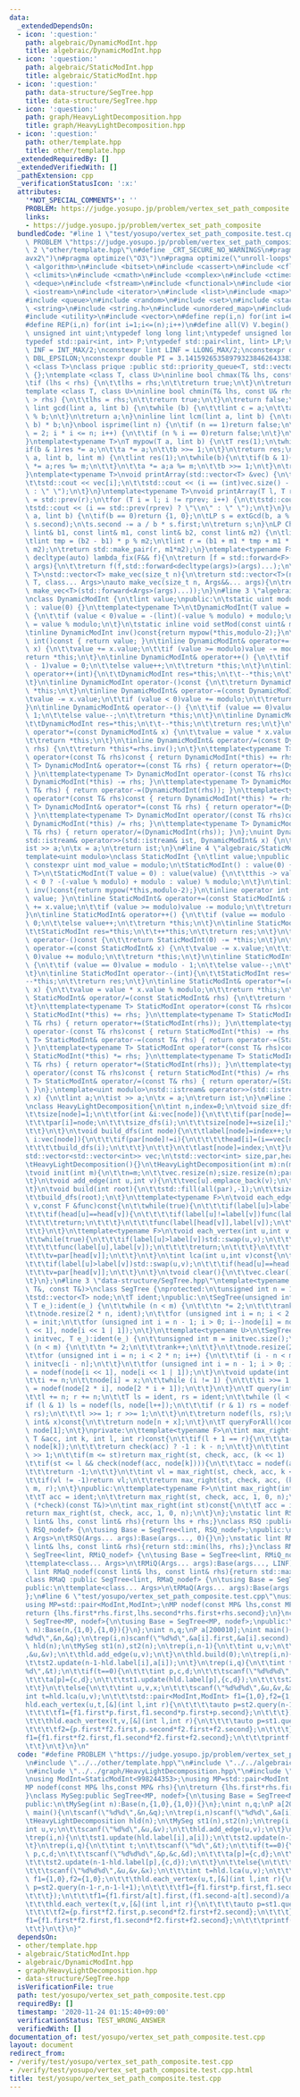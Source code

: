 ```yaml
---
data:
  _extendedDependsOn:
  - icon: ':question:'
    path: algebraic/DynamicModInt.hpp
    title: algebraic/DynamicModInt.hpp
  - icon: ':question:'
    path: algebraic/StaticModInt.hpp
    title: algebraic/StaticModInt.hpp
  - icon: ':question:'
    path: data-structure/SegTree.hpp
    title: data-structure/SegTree.hpp
  - icon: ':question:'
    path: graph/HeavyLightDecomposition.hpp
    title: graph/HeavyLightDecomposition.hpp
  - icon: ':question:'
    path: other/template.hpp
    title: other/template.hpp
  _extendedRequiredBy: []
  _extendedVerifiedWith: []
  _pathExtension: cpp
  _verificationStatusIcon: ':x:'
  attributes:
    '*NOT_SPECIAL_COMMENTS*': ''
    PROBLEM: https://judge.yosupo.jp/problem/vertex_set_path_composite
    links:
    - https://judge.yosupo.jp/problem/vertex_set_path_composite
  bundledCode: "#line 1 \"test/yosupo/vertex_set_path_composite.test.cpp\"\n#define\
    \ PROBLEM \"https://judge.yosupo.jp/problem/vertex_set_path_composite\"\n#line\
    \ 2 \"other/template.hpp\"\n#define _CRT_SECURE_NO_WARNINGS\n#pragma target(\"\
    avx2\")\n#pragma optimize(\"O3\")\n#pragma optimize(\"unroll-loops\")\n#include\
    \ <algorithm>\n#include <bitset>\n#include <cassert>\n#include <cfloat>\n#include\
    \ <climits>\n#include <cmath>\n#include <complex>\n#include <ctime>\n#include\
    \ <deque>\n#include <fstream>\n#include <functional>\n#include <iomanip>\n#include\
    \ <iostream>\n#include <iterator>\n#include <list>\n#include <map>\n#include <memory>\n\
    #include <queue>\n#include <random>\n#include <set>\n#include <stack>\n#include\
    \ <string>\n#include <string.h>\n#include <unordered_map>\n#include <unordered_set>\n\
    #include <utility>\n#include <vector>\n#define rep(i,n) for(int i=0;i<(n);i++)\n\
    #define REP(i,n) for(int i=1;i<=(n);i++)\n#define all(V) V.begin(),V.end()\ntypedef\
    \ unsigned int uint;\ntypedef long long lint;\ntypedef unsigned long long ulint;\n\
    typedef std::pair<int, int> P;\ntypedef std::pair<lint, lint> LP;\nconstexpr int\
    \ INF = INT_MAX/2;\nconstexpr lint LINF = LLONG_MAX/2;\nconstexpr double eps =\
    \ DBL_EPSILON;\nconstexpr double PI = 3.141592653589793238462643383279;\ntemplate\
    \ <class T>\nclass prique :public std::priority_queue<T, std::vector<T>, std::greater<T>>\
    \ {};\ntemplate <class T, class U>\ninline bool chmax(T& lhs, const U& rhs) {\n\
    \tif (lhs < rhs) {\n\t\tlhs = rhs;\n\t\treturn true;\n\t}\n\treturn false;\n}\n\
    template <class T, class U>\ninline bool chmin(T& lhs, const U& rhs) {\n\tif (lhs\
    \ > rhs) {\n\t\tlhs = rhs;\n\t\treturn true;\n\t}\n\treturn false;\n}\ninline\
    \ lint gcd(lint a, lint b) {\n\twhile (b) {\n\t\tlint c = a;\n\t\ta = b; b = c\
    \ % b;\n\t}\n\treturn a;\n}\ninline lint lcm(lint a, lint b) {\n\treturn a / gcd(a,\
    \ b) * b;\n}\nbool isprime(lint n) {\n\tif (n == 1)return false;\n\tfor (int i\
    \ = 2; i * i <= n; i++) {\n\t\tif (n % i == 0)return false;\n\t}\n\treturn true;\n\
    }\ntemplate<typename T>\nT mypow(T a, lint b) {\n\tT res(1);\n\twhile(b){\n\t\t\
    if(b & 1)res *= a;\n\t\ta *= a;\n\t\tb >>= 1;\n\t}\n\treturn res;\n}\nlint modpow(lint\
    \ a, lint b, lint m) {\n\tlint res(1);\n\twhile(b){\n\t\tif(b & 1){\n\t\t\tres\
    \ *= a;res %= m;\n\t\t}\n\t\ta *= a;a %= m;\n\t\tb >>= 1;\n\t}\n\treturn res;\n\
    }\ntemplate<typename T>\nvoid printArray(std::vector<T> &vec) {\n\trep(i, vec.size()){\n\
    \t\tstd::cout << vec[i];\n\t\tstd::cout << (i == (int)vec.size() - 1 ? \"\\n\"\
    \ : \" \");\n\t}\n}\ntemplate<typename T>\nvoid printArray(T l, T r) {\n\tT rprev\
    \ = std::prev(r);\n\tfor (T i = l; i != rprev; i++) {\n\t\tstd::cout << *i;\n\t\
    \tstd::cout << (i == std::prev(rprev) ? \"\\n\" : \" \");\n\t}\n}\nLP extGcd(lint\
    \ a, lint b) {\n\tif(b == 0)return {1, 0};\n\tLP s = extGcd(b, a % b);\n\tstd::swap(s.first,\
    \ s.second);\n\ts.second -= a / b * s.first;\n\treturn s;\n}\nLP ChineseRem(const\
    \ lint& b1, const lint& m1, const lint& b2, const lint& m2) {\n\tlint p = extGcd(m1,m2).first;\n\
    \tlint tmp = (b2 - b1) * p % m2;\n\tlint r = (b1 + m1 * tmp + m1 * m2) % (m1 *\
    \ m2);\n\treturn std::make_pair(r, m1*m2);\n}\ntemplate<typename F>\ninline constexpr\
    \ decltype(auto) lambda_fix(F&& f){\n\treturn [f = std::forward<F>(f)](auto&&...\
    \ args){\n\t\treturn f(f,std::forward<decltype(args)>(args)...);\n\t};\n}\ntemplate<typename\
    \ T>\nstd::vector<T> make_vec(size_t n){\n\treturn std::vector<T>(n);\n}\ntemplate<typename\
    \ T, class... Args>\nauto make_vec(size_t n, Args&&... args){\n\treturn std::vector<decltype(make_vec<T>(args...))>(n,\
    \ make_vec<T>(std::forward<Args>(args)...));\n}\n#line 3 \"algebraic/DynamicModInt.hpp\"\
    \nclass DynamicModInt {\n\tlint value;\npublic:\n\tstatic uint modulo;\n\tDynamicModInt()\
    \ : value(0) {}\n\ttemplate<typename T>\n\tDynamicModInt(T value = 0) : value(value)\
    \ {\n\t\tif (value < 0)value = -(lint)(-value % modulo) + modulo;\n\t\tthis->value\
    \ = value % modulo;\n\t}\n\tstatic inline void setMod(const uint& mod){modulo=mod;}\n\
    \tinline DynamicModInt inv()const{return mypow(*this,modulo-2);}\n\tinline operator\
    \ int()const { return value; }\n\tinline DynamicModInt& operator+=(const DynamicModInt&\
    \ x) {\n\t\tvalue += x.value;\n\t\tif (value >= modulo)value -= modulo;\n\t\t\
    return *this;\n\t}\n\tinline DynamicModInt& operator++() {\n\t\tif (value == modulo\
    \ - 1)value = 0;\n\t\telse value++;\n\t\treturn *this;\n\t}\n\tinline DynamicModInt\
    \ operator++(int){\n\t\tDynamicModInt res=*this;\n\t\t--*this;\n\t\treturn res;\n\
    \t}\n\tinline DynamicModInt operator-()const {\n\t\treturn DynamicModInt(0) -=\
    \ *this;\n\t}\n\tinline DynamicModInt& operator-=(const DynamicModInt& x) {\n\t\
    \tvalue -= x.value;\n\t\tif (value < 0)value += modulo;\n\t\treturn *this;\n\t\
    }\n\tinline DynamicModInt& operator--() {\n\t\tif (value == 0)value = modulo -\
    \ 1;\n\t\telse value--;\n\t\treturn *this;\n\t}\n\tinline DynamicModInt operator--(int){\n\
    \t\tDynamicModInt res=*this;\n\t\t--*this;\n\t\treturn res;\n\t}\n\tinline DynamicModInt&\
    \ operator*=(const DynamicModInt& x) {\n\t\tvalue = value * x.value % modulo;\n\
    \t\treturn *this;\n\t}\n\tinline DynamicModInt& operator/=(const DynamicModInt&\
    \ rhs) {\n\t\treturn *this*=rhs.inv();\n\t}\n\ttemplate<typename T> DynamicModInt\
    \ operator+(const T& rhs)const { return DynamicModInt(*this) += rhs; }\n\ttemplate<typename\
    \ T> DynamicModInt& operator+=(const T& rhs) { return operator+=(DynamicModInt(rhs));\
    \ }\n\ttemplate<typename T> DynamicModInt operator-(const T& rhs)const { return\
    \ DynamicModInt(*this) -= rhs; }\n\ttemplate<typename T> DynamicModInt& operator-=(const\
    \ T& rhs) { return operator-=(DynamicModInt(rhs)); }\n\ttemplate<typename T> DynamicModInt\
    \ operator*(const T& rhs)const { return DynamicModInt(*this) *= rhs; }\n\ttemplate<typename\
    \ T> DynamicModInt& operator*=(const T& rhs) { return operator*=(DynamicModInt(rhs));\
    \ }\n\ttemplate<typename T> DynamicModInt operator/(const T& rhs)const { return\
    \ DynamicModInt(*this) /= rhs; }\n\ttemplate<typename T> DynamicModInt& operator/=(const\
    \ T& rhs) { return operator/=(DynamicModInt(rhs)); }\n};\nuint DynamicModInt::modulo=1000000007;\n\
    std::istream& operator>>(std::istream& ist, DynamicModInt& x) {\n\tlint a;\n\t\
    ist >> a;\n\tx = a;\n\treturn ist;\n}\n#line 4 \"algebraic/StaticModInt.hpp\"\n\
    template<uint modulo>\nclass StaticModInt {\n\tlint value;\npublic:\n\tstatic\
    \ constexpr uint mod_value = modulo;\n\tStaticModInt() : value(0) {}\n\ttemplate<typename\
    \ T>\n\tStaticModInt(T value = 0) : value(value) {\n\t\tthis -> value = (value\
    \ < 0 ? -(-value % modulo) + modulo : value) % modulo;\n\t}\n\tinline StaticModInt\
    \ inv()const{return mypow(*this,modulo-2);}\n\tinline operator int()const { return\
    \ value; }\n\tinline StaticModInt& operator+=(const StaticModInt& x) {\n\t\tvalue\
    \ += x.value;\n\t\tif (value >= modulo)value -= modulo;\n\t\treturn *this;\n\t\
    }\n\tinline StaticModInt& operator++() {\n\t\tif (value == modulo - 1)value =\
    \ 0;\n\t\telse value++;\n\t\treturn *this;\n\t}\n\tinline StaticModInt operator++(int){\n\
    \t\tStaticModInt res=*this;\n\t\t++*this;\n\t\treturn res;\n\t}\n\tinline StaticModInt\
    \ operator-()const {\n\t\treturn StaticModInt(0) -= *this;\n\t}\n\tinline StaticModInt&\
    \ operator-=(const StaticModInt& x) {\n\t\tvalue -= x.value;\n\t\tif (value <\
    \ 0)value += modulo;\n\t\treturn *this;\n\t}\n\tinline StaticModInt& operator--()\
    \ {\n\t\tif (value == 0)value = modulo - 1;\n\t\telse value--;\n\t\treturn *this;\n\
    \t}\n\tinline StaticModInt operator--(int){\n\t\tStaticModInt res=*this;\n\t\t\
    --*this;\n\t\treturn res;\n\t}\n\tinline StaticModInt& operator*=(const StaticModInt&\
    \ x) {\n\t\tvalue = value * x.value % modulo;\n\t\treturn *this;\n\t}\n\tinline\
    \ StaticModInt& operator/=(const StaticModInt& rhs) {\n\t\treturn *this*=rhs.inv();\n\
    \t}\n\ttemplate<typename T> StaticModInt operator+(const T& rhs)const { return\
    \ StaticModInt(*this) += rhs; }\n\ttemplate<typename T> StaticModInt& operator+=(const\
    \ T& rhs) { return operator+=(StaticModInt(rhs)); }\n\ttemplate<typename T> StaticModInt\
    \ operator-(const T& rhs)const { return StaticModInt(*this) -= rhs; }\n\ttemplate<typename\
    \ T> StaticModInt& operator-=(const T& rhs) { return operator-=(StaticModInt(rhs));\
    \ }\n\ttemplate<typename T> StaticModInt operator*(const T& rhs)const { return\
    \ StaticModInt(*this) *= rhs; }\n\ttemplate<typename T> StaticModInt& operator*=(const\
    \ T& rhs) { return operator*=(StaticModInt(rhs)); }\n\ttemplate<typename T> StaticModInt\
    \ operator/(const T& rhs)const { return StaticModInt(*this) /= rhs; }\n\ttemplate<typename\
    \ T> StaticModInt& operator/=(const T& rhs) { return operator/=(StaticModInt(rhs));\
    \ }\n};\ntemplate<uint modulo>\nstd::istream& operator>>(std::istream& ist, StaticModInt<modulo>&\
    \ x) {\n\tlint a;\n\tist >> a;\n\tx = a;\n\treturn ist;\n}\n#line 3 \"graph/HeavyLightDecomposition.hpp\"\
    \nclass HeavyLightDecomposition{\n\tint n,index=0;\n\tvoid size_dfs(int node){\n\
    \t\tsize[node]=1;\n\t\tfor(int &i:vec[node]){\n\t\t\tif(par[node]==i)continue;\n\
    \t\t\tpar[i]=node;\n\t\t\tsize_dfs(i);\n\t\t\tsize[node]+=size[i];\n\t\t\tif(size[i]>size[vec[node][0]])std::swap(i,vec[node][0]);\n\
    \t\t}\n\t}\n\tvoid build_dfs(int node){\n\t\tlabel[node]=index++;\n\t\tfor(int&\
    \ i:vec[node]){\n\t\t\tif(par[node]!=i){\n\t\t\t\thead[i]=(i==vec[node][0]?head[node]:i);\n\
    \t\t\t\tbuild_dfs(i);\n\t\t\t}\n\t\t}\n\t\tlast[node]=index;\n\t}\npublic:\n\t\
    std::vector<std::vector<int>> vec;\n\tstd::vector<int> size,par,head,label,last;\n\
    \tHeavyLightDecomposition(){}\n\tHeavyLightDecomposition(int m):n(m){init(n);}\n\
    \tvoid init(int m){\n\t\tn=m;\n\t\tvec.resize(n);size.resize(n);par.resize(n);head.resize(n);label.resize(n);last.resize(n);\n\
    \t}\n\tvoid add_edge(int u,int v){\n\t\tvec[u].emplace_back(v);\n\t\tvec[v].emplace_back(u);\n\
    \t}\n\tvoid build(int root){\n\t\tstd::fill(all(par),-1);\n\t\tsize_dfs(root);\n\
    \t\tbuild_dfs(root);\n\t}\n\ttemplate<typename F>\n\tvoid each_edge(int u,int\
    \ v,const F &func)const{\n\t\twhile(true){\n\t\t\tif(label[u]>label[v])std::swap(u,v);\n\
    \t\t\tif(head[u]==head[v]){\n\t\t\t\tif(label[u]!=label[v])func(label[u]+1,label[v]);\n\
    \t\t\t\treturn;\n\t\t\t}\n\t\t\tfunc(label[head[v]],label[v]);\n\t\t\tv=par[head[v]];\n\
    \t\t}\n\t}\n\ttemplate<typename F>\n\tvoid each_vertex(int u,int v,const F& func)const{\n\
    \t\twhile(true){\n\t\t\tif(label[u]>label[v])std::swap(u,v);\n\t\t\tif(head[u]==head[v]){\n\
    \t\t\t\tfunc(label[u],label[v]);\n\t\t\t\treturn;\n\t\t\t}\n\t\t\tfunc(label[head[v]],label[v]);\n\
    \t\t\tv=par[head[v]];\n\t\t}\n\t}\n\tint lca(int u,int v)const{\n\t\twhile(true){\n\
    \t\t\tif(label[u]>label[v])std::swap(u,v);\n\t\t\tif(head[u]==head[v])return u;\n\
    \t\t\tv=par[head[v]];\n\t\t}\n\t}\n\tvoid clear(){\n\t\tvec.clear();size.clear();par.clear();head.clear();label.clear();last.clear();\n\
    \t}\n};\n#line 3 \"data-structure/SegTree.hpp\"\ntemplate<typename T, T (*nodef)(const\
    \ T&, const T&)>\nclass SegTree {\nprotected:\n\tunsigned int n = 1, rank = 0;\n\
    \tstd::vector<T> node;\n\tT ident;\npublic:\n\tSegTree(unsigned int m, T init,\
    \ T e_):ident(e_) {\n\t\twhile (n < m) {\n\t\t\tn *= 2;\n\t\t\trank++;\n\t\t}\n\
    \t\tnode.resize(2 * n, ident);\n\t\tfor (unsigned int i = n; i < 2 * n; i++)node[i]\
    \ = init;\n\t\tfor (unsigned int i = n - 1; i > 0; i--)node[i] = nodef(node[i\
    \ << 1], node[i << 1 | 1]);\n\t}\n\ttemplate<typename U>\n\tSegTree(const std::vector<U>&\
    \ initvec, T e_):ident(e_) {\n\t\tunsigned int m = initvec.size();\n\t\twhile\
    \ (n < m) {\n\t\t\tn *= 2;\n\t\t\trank++;\n\t\t}\n\t\tnode.resize(2 * n, ident);\n\
    \t\tfor (unsigned int i = n; i < 2 * n; i++) {\n\t\t\tif (i - n < m)node[i] =\
    \ initvec[i - n];\n\t\t}\n\t\tfor (unsigned int i = n - 1; i > 0; i--)node[i]\
    \ = nodef(node[i << 1], node[i << 1 | 1]);\n\t}\n\tvoid update(int i, T x) {\n\
    \t\ti += n;\n\t\tnode[i] = x;\n\t\twhile (i != 1) {\n\t\t\ti >>= 1;\n\t\t\tnode[i]\
    \ = nodef(node[2 * i], node[2 * i + 1]);\n\t\t}\n\t}\n\tT query(int l, int r)const{\n\
    \t\tl += n; r += n;\n\t\tT ls = ident, rs = ident;\n\t\twhile (l < r) {\n\t\t\t\
    if (l & 1) ls = nodef(ls, node[l++]);\n\t\t\tif (r & 1) rs = nodef(node[--r],\
    \ rs);\n\t\t\tl >>= 1; r >>= 1;\n\t\t}\n\t\treturn nodef(ls, rs);\n\t}\n\tT operator[](const\
    \ int& x)const{\n\t\treturn node[n + x];\n\t}\n\tT queryForAll()const{\n\t\treturn\
    \ node[1];\n\t}\nprivate:\n\ttemplate<typename F>\n\tint max_right(int st, F &check,\
    \ T &acc, int k, int l, int r)const{\n\t\tif(l + 1 == r){\n\t\t\tacc = nodef(acc,\
    \ node[k]);\n\t\t\treturn check(acc) ? -1 : k - n;\n\t\t}\n\t\tint m = (l + r)\
    \ >> 1;\n\t\tif(m <= st)return max_right(st, check, acc, (k << 1) | 1, m, r);\n\
    \t\tif(st <= l && check(nodef(acc, node[k]))){\n\t\t\tacc = nodef(acc, node[k]);\n\
    \t\t\treturn -1;\n\t\t}\n\t\tint vl = max_right(st, check, acc, k << 1, l, m);\n\
    \t\tif(vl != -1)return vl;\n\t\treturn max_right(st, check, acc, (k << 1) | 1,\
    \ m, r);\n\t}\npublic:\n\ttemplate<typename F>\n\tint max_right(int st, F check)const{\n\
    \t\tT acc = ident;\n\t\treturn max_right(st, check, acc, 1, 0, n);\n\t}\n\ttemplate<bool\
    \ (*check)(const T&)>\n\tint max_right(int st)const{\n\t\tT acc = ident;\n\t\t\
    return max_right(st, check, acc, 1, 0, n);\n\t}\n};\nstatic lint RSQ_nodef(const\
    \ lint& lhs, const lint& rhs){return lhs + rhs;}\nclass RSQ :public SegTree<lint,\
    \ RSQ_nodef> {\n\tusing Base = SegTree<lint, RSQ_nodef>;\npublic:\n\ttemplate<class...\
    \ Args>\n\tRSQ(Args... args):Base(args..., 0){}\n};\nstatic lint RMiQ_nodef(const\
    \ lint& lhs, const lint& rhs){return std::min(lhs, rhs);}\nclass RMiQ :public\
    \ SegTree<lint, RMiQ_nodef> {\n\tusing Base = SegTree<lint, RMiQ_nodef>;\npublic:\n\
    \ttemplate<class... Args>\n\tRMiQ(Args... args):Base(args..., LINF){}\n};\nstatic\
    \ lint RMaQ_nodef(const lint& lhs, const lint& rhs){return std::max(lhs,rhs);}\n\
    class RMaQ :public SegTree<lint, RMaQ_nodef> {\n\tusing Base = SegTree<lint, RMaQ_nodef>;\n\
    public:\n\ttemplate<class... Args>\n\tRMaQ(Args... args):Base(args..., -LINF){}\n\
    };\n#line 6 \"test/yosupo/vertex_set_path_composite.test.cpp\"\nusing ModInt=StaticModInt<998244353>;\n\
    using MP=std::pair<ModInt,ModInt>;\nMP nodef(const MP& lhs,const MP& rhs){\n\t\
    return {lhs.first*rhs.first,lhs.second*rhs.first+rhs.second};\n}\nclass MySeg:public\
    \ SegTree<MP, nodef>{\n\tusing Base = SegTree<MP, nodef>;\npublic:\n\tMySeg(int\
    \ n):Base(n,{1,0},{1,0}){}\n};\nint n,q;\nP a[200010];\nint main(){\n\tscanf(\"\
    %d%d\",&n,&q);\n\trep(i,n)scanf(\"%d%d\",&a[i].first,&a[i].second);\n\tHeavyLightDecomposition\
    \ hld(n);\n\tMySeg st1(n),st2(n);\n\trep(i,n-1){\n\t\tint u,v;\n\t\tscanf(\"%d%d\"\
    ,&u,&v);\n\t\thld.add_edge(u,v);\n\t}\n\thld.build(0);\n\trep(i,n){\n\t\tst1.update(hld.label[i],a[i]);\n\
    \t\tst2.update(n-1-hld.label[i],a[i]);\n\t}\n\trep(i,q){\n\t\tint t;\n\t\tscanf(\"\
    %d\",&t);\n\t\tif(t==0){\n\t\t\tint p,c,d;\n\t\t\tscanf(\"%d%d%d\",&p,&c,&d);\n\
    \t\t\ta[p]={c,d};\n\t\t\tst1.update(hld.label[p],{c,d});\n\t\t\tst2.update(n-1-hld.label[p],{c,d});\n\
    \t\t}\n\t\telse{\n\t\t\tint u,v,x;\n\t\t\tscanf(\"%d%d%d\",&u,&v,&x);\n\t\t\t\
    int t=hld.lca(u,v);\n\t\t\tstd::pair<ModInt,ModInt> f1={1,0},f2={1,0};\n\t\t\t\
    hld.each_vertex(u,t,[&](int l,int r){\n\t\t\t\tauto p=st2.query(n-1-r,n-1-l+1);\n\
    \t\t\t\tf1={f1.first*p.first,f1.second*p.first+p.second};\n\t\t\t});\n\t\t\tf1={f1.first/a[t].first,(f1.second-a[t].second)/a[t].first};\n\
    \t\t\thld.each_vertex(t,v,[&](int l,int r){\n\t\t\t\tauto p=st1.query(l,r+1);\n\
    \t\t\t\tf2={p.first*f2.first,p.second*f2.first+f2.second};\n\t\t\t});\n\t\t\t\
    f1={f1.first*f2.first,f1.second*f2.first+f2.second};\n\t\t\tprintf(\"%d\\n\",ModInt(x)*f1.first+f1.second);\n\
    \t\t}\n\t}\n}\n"
  code: "#define PROBLEM \"https://judge.yosupo.jp/problem/vertex_set_path_composite\"\
    \n#include \"../../other/template.hpp\"\n#include \"../../algebraic/StaticModInt.hpp\"\
    \n#include \"../../graph/HeavyLightDecomposition.hpp\"\n#include \"../../data-structure/SegTree.hpp\"\
    \nusing ModInt=StaticModInt<998244353>;\nusing MP=std::pair<ModInt,ModInt>;\n\
    MP nodef(const MP& lhs,const MP& rhs){\n\treturn {lhs.first*rhs.first,lhs.second*rhs.first+rhs.second};\n\
    }\nclass MySeg:public SegTree<MP, nodef>{\n\tusing Base = SegTree<MP, nodef>;\n\
    public:\n\tMySeg(int n):Base(n,{1,0},{1,0}){}\n};\nint n,q;\nP a[200010];\nint\
    \ main(){\n\tscanf(\"%d%d\",&n,&q);\n\trep(i,n)scanf(\"%d%d\",&a[i].first,&a[i].second);\n\
    \tHeavyLightDecomposition hld(n);\n\tMySeg st1(n),st2(n);\n\trep(i,n-1){\n\t\t\
    int u,v;\n\t\tscanf(\"%d%d\",&u,&v);\n\t\thld.add_edge(u,v);\n\t}\n\thld.build(0);\n\
    \trep(i,n){\n\t\tst1.update(hld.label[i],a[i]);\n\t\tst2.update(n-1-hld.label[i],a[i]);\n\
    \t}\n\trep(i,q){\n\t\tint t;\n\t\tscanf(\"%d\",&t);\n\t\tif(t==0){\n\t\t\tint\
    \ p,c,d;\n\t\t\tscanf(\"%d%d%d\",&p,&c,&d);\n\t\t\ta[p]={c,d};\n\t\t\tst1.update(hld.label[p],{c,d});\n\
    \t\t\tst2.update(n-1-hld.label[p],{c,d});\n\t\t}\n\t\telse{\n\t\t\tint u,v,x;\n\
    \t\t\tscanf(\"%d%d%d\",&u,&v,&x);\n\t\t\tint t=hld.lca(u,v);\n\t\t\tstd::pair<ModInt,ModInt>\
    \ f1={1,0},f2={1,0};\n\t\t\thld.each_vertex(u,t,[&](int l,int r){\n\t\t\t\tauto\
    \ p=st2.query(n-1-r,n-1-l+1);\n\t\t\t\tf1={f1.first*p.first,f1.second*p.first+p.second};\n\
    \t\t\t});\n\t\t\tf1={f1.first/a[t].first,(f1.second-a[t].second)/a[t].first};\n\
    \t\t\thld.each_vertex(t,v,[&](int l,int r){\n\t\t\t\tauto p=st1.query(l,r+1);\n\
    \t\t\t\tf2={p.first*f2.first,p.second*f2.first+f2.second};\n\t\t\t});\n\t\t\t\
    f1={f1.first*f2.first,f1.second*f2.first+f2.second};\n\t\t\tprintf(\"%d\\n\",ModInt(x)*f1.first+f1.second);\n\
    \t\t}\n\t}\n}"
  dependsOn:
  - other/template.hpp
  - algebraic/StaticModInt.hpp
  - algebraic/DynamicModInt.hpp
  - graph/HeavyLightDecomposition.hpp
  - data-structure/SegTree.hpp
  isVerificationFile: true
  path: test/yosupo/vertex_set_path_composite.test.cpp
  requiredBy: []
  timestamp: '2020-11-24 01:15:40+09:00'
  verificationStatus: TEST_WRONG_ANSWER
  verifiedWith: []
documentation_of: test/yosupo/vertex_set_path_composite.test.cpp
layout: document
redirect_from:
- /verify/test/yosupo/vertex_set_path_composite.test.cpp
- /verify/test/yosupo/vertex_set_path_composite.test.cpp.html
title: test/yosupo/vertex_set_path_composite.test.cpp
---
```

